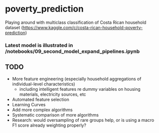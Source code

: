 # poverty_prediction
Playing around with multiclass classification of Costa Rican household dataset (https://www.kaggle.com/c/costa-rican-household-poverty-prediction)

### Latest model is illustrated in /notebooks/09_second_model_expand_pipelines.ipynb

## TODO 
- More feature engineering (especially household aggregations of individual-level characteristics) 
    - including intelligent features re dummy variables on housing materials, electricity sources, etc
- Automated feature selection
- Learning Curves
- Add more complex algorithms
- Systematic comparison of more algorithms
- Research: would oversampling of rare groups help, or is using a macro F1 score already weighting properly? 
